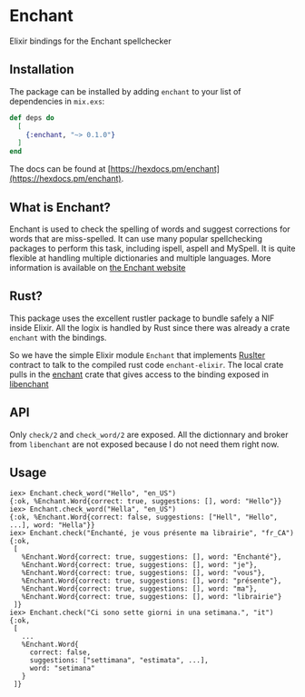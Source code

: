 # Enchant

Elixir bindings for the Enchant spellchecker

## Installation

The package can be installed by adding `enchant` to your list of dependencies in `mix.exs`:

```elixir
def deps do
  [
    {:enchant, "~> 0.1.0"}
  ]
end
```

The docs can be found at [https://hexdocs.pm/enchant](https://hexdocs.pm/enchant).

## What is Enchant?

Enchant is used to check the spelling of words and suggest corrections for words that are miss-spelled. It can use many popular spellchecking packages to perform this task, including ispell, aspell and MySpell. It is quite flexible at handling multiple dictionaries and multiple languages.
More information is available on [the Enchant website](http://www.abisource.com/enchant)

## Rust?

This package uses the excellent rustler package to bundle safely a NIF inside Elixir.
All the logix is handled by Rust since there was already a crate `enchant` with the bindings.

So we have the simple Elixir module `Enchant` that implements [Ruslter](https://github.com/rusterlium/rustler) contract to talk to the compiled rust code `enchant-elixir`.
The local crate pulls in the [enchant](https://crates.io/crates/enchant) crate that gives access to the binding exposed in [libenchant](https://github.com/AbiWord/enchant)

## API

Only `check/2` and `check_word/2` are exposed. All the dictionnary and broker from `libenchant` are not exposed because I do not need them right now.

## Usage

```
iex> Enchant.check_word("Hello", "en_US")
{:ok, %Enchant.Word{correct: true, suggestions: [], word: "Hello"}}
iex> Enchant.check_word("Hella", "en_US")
{:ok, %Enchant.Word{correct: false, suggestions: ["Hell", "Hello", ...], word: "Hella"}}
iex> Enchant.check("Enchanté, je vous présente ma librairie", "fr_CA")
{:ok,
 [
   %Enchant.Word{correct: true, suggestions: [], word: "Enchanté"},
   %Enchant.Word{correct: true, suggestions: [], word: "je"},
   %Enchant.Word{correct: true, suggestions: [], word: "vous"},
   %Enchant.Word{correct: true, suggestions: [], word: "présente"},
   %Enchant.Word{correct: true, suggestions: [], word: "ma"},
   %Enchant.Word{correct: true, suggestions: [], word: "librairie"}
 ]}
iex> Enchant.check("Ci sono sette giorni in una setimana.", "it")
{:ok,
 [
   ...
   %Enchant.Word{
     correct: false,
     suggestions: ["settimana", "estimata", ...],
     word: "setimana"
   }
 ]}
```
